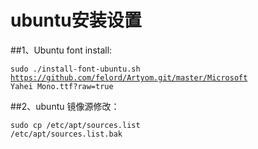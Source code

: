 # ubuntu安装设置
##1、Ubuntu font install:<br>

<code>sudo ./install-font-ubuntu.sh https://github.com/felord/Artyom.git/master/Microsoft Yahei Mono.ttf?raw=true
</code><br>

##2、ubuntu 镜像源修改：<br>

<code>sudo cp /etc/apt/sources.list /etc/apt/sources.list.bak<code>




